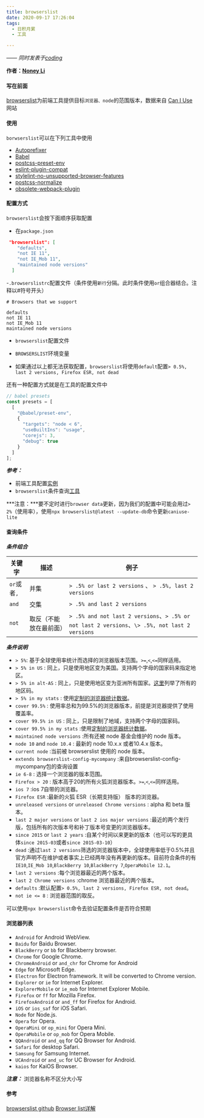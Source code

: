 ```yaml
---
title: browserslist
date: 2020-09-17 17:26:04
tags:
  - 日积月累
  - 工具

---
```


[Noney Li]: https://github.com/noney/ "noneyli"

*—— 同时发表于[coding](http://0kv30q.coding-pages.com/)*

__作者：[Noney Li]__

#### 写在前面

[browserslist](https://github.com/browserslist/browserslist)为前端工具提供目标`浏览器、node`的范围版本，数据来自 [Can I Use](http://caniuse.com/) 网站

#### 使用

`borwserslist`可以在下列工具中使用

- [Autoprefixer](https://github.com/postcss/autoprefixer)
- [Babel](https://github.com/babel/babel/tree/master/packages/babel-preset-env)
- [postcss-preset-env](https://github.com/jonathantneal/postcss-preset-env)
- [eslint-plugin-compat](https://github.com/amilajack/eslint-plugin-compat)
- [stylelint-no-unsupported-browser-features](https://github.com/ismay/stylelint-no-unsupported-browser-features)
- [postcss-normalize](https://github.com/jonathantneal/postcss-normalize)
- [obsolete-webpack-plugin](https://github.com/ElemeFE/obsolete-webpack-plugin)

<!-- more -->

#### 配置方式

`browserslist`会按下面顺序获取配置

- 在`package.json`

```json
 "browserslist": [
    "defaults",
    "not IE 11",
    "not IE_Mob 11",
    "maintained node versions"
  ]
```

-`.browserslistrc`配置文件（条件使用`新行`分隔。此时条件使用`or`组合器结合。注释以#符号开头）

```
# Browsers that we support

defaults
not IE 11
not IE_Mob 11
maintained node versions
```

- `browserslist`配置文件

- `BROWSERSLIST`环境变量

- 如果通过以上都无法获取配置，`browserslist`将使用`default`配置`> 0.5%, last 2 versions, Firefox ESR, not dead`

还有一种配置方式就是在工具的配置文件中

```javascript
// babel presets
const presets = [
  [
    "@babel/preset-env",
    {
      "targets": "node < 6",
      "useBuiltIns": "usage",
      "corejs": 3,
      "debug": true
    }
  ]
];
```

***参考：***

- 前端工具配置[实例](https://github.com/browserslist/browserslist-example)
- `browserslist`条件查询[工具](https://github.com/browserslist/browserslist#tools)

***注意：***要不定时进行`browser data`更新，因为我们的配置中可能会用过`> 2%`（使用率），使用`npx browserslist@latest --update-db`命令更新`caniuse-lite`

#### 查询条件

***条件组合***

| 关键字      | 描述                   | 例子                                                         |
| ----------- | ---------------------- | ------------------------------------------------------------ |
| `or`或者`,` | 并集                   | `> .5% or last 2 versions` 、 `> .5%, last 2 versions`       |
| `and`       | 交集                   | `> .5% and last 2 versions`                                  |
| `not`       | 取反（不能放在最前面） | `> .5% and not last 2 versions`、`> .5% or not last 2 versions`、`\> .5%, not last 2 versions` |

***条件说明***

- `> 5%`: 基于全球使用率统计而选择的浏览器版本范围。`>=`,`<`,`<=`同样适用。
- `> 5% in US` : 同上，只是使用地区变为美国。支持两个字母的国家码来指定地区。
- `> 5% in alt-AS` : 同上，只是使用地区变为亚洲所有国家。[这里](https://github.com/ben-eb/caniuse-lite/tree/master/data/regions)列举了所有的地区码。
- `> 5% in my stats` : 使用[定制的浏览器统计数据](https://github.com/browserslist/browserslist#custom-usage-data)。
- `cover 99.5%` : 使用率总和为99.5%的浏览器版本，前提是浏览器提供了使用覆盖率。
- `cover 99.5% in US` : 同上，只是限制了地域，支持两个字母的国家码。
- `cover 99.5% in my stats` :使用[定制的浏览器统计数据](https://github.com/browserslist/browserslist#custom-usage-data)。
- `maintained node versions` :所有还被 node 基金会维护的 node 版本。
- `node 10` and `node 10.4` : 最新的 node 10.x.x 或者10.4.x 版本。
- `current node` :当前被 browserslist 使用的 node 版本。
- `extends browserslist-config-mycompany` :来自browserslist-config-mycompany包的查询设置
- `ie 6-8` : 选择一个浏览器的版本范围。
- `Firefox > 20` : 版本高于20的所有火狐浏览器版本。`>=`,`<`,`<=`同样适用。
- `ios 7` :ios 7自带的浏览器。
- `Firefox ESR` :最新的火狐 ESR（长期支持版） 版本的浏览器。
- `unreleased versions` or `unreleased Chrome versions` : alpha 和 beta 版本。
- `last 2 major versions` or `last 2 ios major versions` :最近的两个发行版，包括所有的次版本号和补丁版本号变更的浏览器版本。
- `since 2015` or `last 2 years` :自某个时间以来更新的版本（也可以写的更具体`since 2015-03`或者`since 2015-03-10`）
- `dead` :通过`last 2 versions`筛选的浏览器版本中，全球使用率低于0.5%并且官方声明不在维护或者事实上已经两年没有再更新的版本。目前符合条件的有 `IE10`,`IE_Mob 10`,`BlackBerry 10`,`BlackBerry 7`,`OperaMobile 12.1`。
- `last 2 versions` :每个浏览器最近的两个版本。
- `last 2 Chrome versions` :chrome 浏览器最近的两个版本。
- `defaults` :默认配置`> 0.5%, last 2 versions, Firefox ESR, not dead`。
- `not ie <= 8` : 浏览器范围的取反。

可以使用`npx browserslist`命令去验证配置条件是否符合预期

#### 浏览器列表

- `Android` for Android WebView.
- `Baidu` for Baidu Browser.
- `BlackBerry` or `bb` for Blackberry browser.
- `Chrome` for Google Chrome.
- `ChromeAndroid` or `and_chr` for Chrome for Android
- `Edge` for Microsoft Edge.
- `Electron` for Electron framework. It will be converted to Chrome version.
- `Explorer` or `ie` for Internet Explorer.
- `ExplorerMobile` or `ie_mob` for Internet Explorer Mobile.
- `Firefox` or `ff` for Mozilla Firefox.
- `FirefoxAndroid` or `and_ff` for Firefox for Android.
- `iOS` or `ios_saf` for iOS Safari.
- `Node` for Node.js.
- `Opera` for Opera.
- `OperaMini` or `op_mini` for Opera Mini.
- `OperaMobile` or `op_mob` for Opera Mobile.
- `QQAndroid` or `and_qq` for QQ Browser for Android.
- `Safari` for desktop Safari.
- `Samsung` for Samsung Internet.
- `UCAndroid` or `and_uc` for UC Browser for Android.
- `kaios` for KaiOS Browser.

***注意：*** 浏览器名称不区分大小写

#### 参考

[browserslist github](https://github.com/browserslist/browserslist)
[Browser list详解](https://eick.gitbook.io/notes/javascript/browser-list-xiang-jie)
